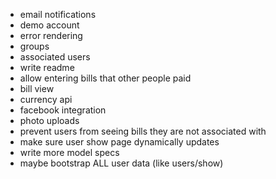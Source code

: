 - email notifications
- demo account
- error rendering
- groups
- associated users
- write readme
- allow entering bills that other people paid
- bill view
- currency api
- facebook integration
- photo uploads
- prevent users from seeing bills they are not associated with
- make sure user show page dynamically updates
- write more model specs
- maybe bootstrap ALL user data (like users/show)